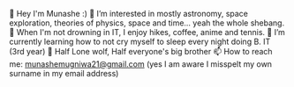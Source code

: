 👋 Hey I'm Munashe :)
👀 I’m interested in mostly astronomy, space exploration, theories of physics, space and time... yeah the whole shebang.
💞️ When I'm not drowning in IT, I enjoy hikes, coffee, anime and tennis.
🌱 I’m currently learning how to not cry myself to sleep every night doing B. IT (3rd year)
🌂 Half Lone wolf, Half everyone's big brother
📫 How to reach me: munashemugniwa21@gmail.com (yes I am aware I misspelt my own surname in my email address)
